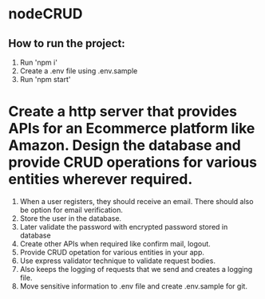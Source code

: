 # nodeCRUD

## How to run the project:
1. Run 'npm i'
2. Create a .env file using .env.sample
3. Run 'npm start'
   
# Create a http server that provides APIs for an Ecommerce platform like Amazon. Design the database and provide CRUD operations for various entities wherever required.
1. When a user registers, they should receive an email. There should also be option for email verification.
2. Store the user in the database.
3. Later validate the password with encrypted password stored in database
4. Create other APIs when required like confirm mail, logout.
5. Provide CRUD opetation for various entities in your app.
6. Use express validator technique to validate request bodies.
7. Also keeps the logging of requests that we send and creates a logging file.
8. Move sensitive information to .env file and create .env.sample for git.
   

